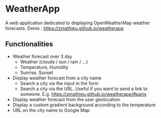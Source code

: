 # WeatherApp

A web application dedicated to displaying OpenWeatherMap weather forecasts.
Demo : https://zmathieu.github.io/weatherapp

## Functionalities

- Weather forecast over 3 day
    - Weather (clouds / sun / rain / ...)
    - Temperature, Humidity
    - Sunrise, Sunset
- Display weather forecast from a city name
    - Search a city via the input in the form
    - Search a city via the URL. Useful if you want to send a link to someone. E.g. https://zmathieu.github.io/weatherapp/#paris
- Display weather forecast from the user geolocation
- Display a custom gradient background according to the temperature
- URL on the city name to Google Map